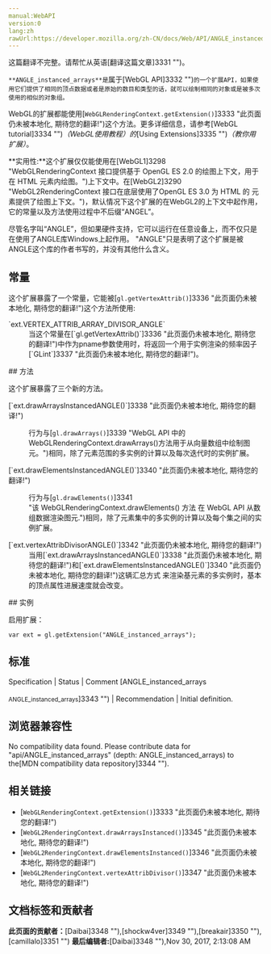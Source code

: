 ```yaml
---
manual:WebAPI
version:0
lang:zh
rawUrl:https://developer.mozilla.org/zh-CN/docs/Web/API/ANGLE_instanced_arrays
---
```




这篇翻译不完整。请帮忙从英语[翻译这篇文章]3331 "")。




`**ANGLE_instanced_arrays**是`属于[WebGL API]3332 "")`的一个扩展API，如果使用它们提供了相同的顶点数据或者是原始的数目和类型的话，就可以绘制相同的对象或是被多次使用的相似的对象组。`

WebGL的扩展都能使用[`WebGLRenderingContext.getExtension()`]3333 "此页面仍未被本地化, 期待您的翻译!")这个方法。更多详细信息，请参考[WebGL tutorial]3334 "")<em>（WebGL使用教程）的</em>[Using Extensions]3335 "")<em>（教你用扩展）</em>。



**实用性:**这个扩展仅仅能使用在[WebGL1]3298 "WebGLRenderingContext 接口提供基于 OpenGL ES 2.0 的绘图上下文，用于在 HTML <canvas> 元素内绘图。")上下文中。在[WebGL2]3290 "WebGL2RenderingContext 接口在底层使用了OpenGL ES 3.0 为 HTML 的 <canvas> 元素提供了绘图上下文。")，默认情况下这个扩展的在WebGL2的上下文中起作用，它的常量以及方法使用过程中不后缀“ANGEL”。



尽管名字叫“ANGLE”，但如果硬件支持，它可以运行在任意设备上，而不仅只是在使用了ANGLE库Windows上起作用。 &quot;ANGLE&quot;只是表明了这个扩展是被ANGLE这个库的作者书写的，并没有其他什么含义。



## 常量<a name="常量"></a>


这个扩展暴露了一个常量，它能被[`gl.getVertexAttrib()`]3336 "此页面仍未被本地化, 期待您的翻译!")这个方法所使用:

<dl><dt>`ext.VERTEX_ATTRIB_ARRAY_DIVISOR_ANGLE`</dt><dd>当这个常量在[`gl.getVertexAttrib()`]3336 "此页面仍未被本地化, 期待您的翻译!")中作为pname参数使用时，将返回一个用于实例渲染的频率因子[`GLint`]3337 "此页面仍未被本地化, 期待您的翻译!")。</dd></dl>
## 方法<a name="方法"></a>


这个扩展暴露了三个新的方法。

<dl><dt>[`ext.drawArraysInstancedANGLE()`]3338 "此页面仍未被本地化, 期待您的翻译!")</dt><dd>

行为与[`gl.drawArrays()`]3339 "WebGL API 中的WebGLRenderingContext.drawArrays()方法用于从向量数组中绘制图元。")相同，除了元素范围的多实例的计算以及每次迭代时的实例扩展。

</dd><dt>[`ext.drawElementsInstancedANGLE()`]3340 "此页面仍未被本地化, 期待您的翻译!")</dt><dd>

行为与[`gl.drawElements()`]3341 "该 WebGLRenderingContext.drawElements() 方法 在 WebGL API 从数组数据渲染图元.")相同，除了元素集中的多实例的计算以及每个集之间的实例扩展。

</dd><dt>[`ext.vertexAttribDivisorANGLE()`]3342 "此页面仍未被本地化, 期待您的翻译!")</dt><dd>当用[`ext.drawArraysInstancedANGLE()`]3338 "此页面仍未被本地化, 期待您的翻译!")和[`ext.drawElementsInstancedANGLE()`]3340 "此页面仍未被本地化, 期待您的翻译!")这辆汇总方式 来渲染基元素的多实例时，基本的顶点属性进展速度就会改变。</dd></dl>
## 实例<a name="实例"></a>


启用扩展：


```
var ext = gl.getExtension("ANGLE_instanced_arrays");
```

## 标准<a name="标准"></a>
Specification | Status | Comment 
[ANGLE_instanced_arrays<br></br><small>ANGLE_instanced_arrays</small>]3343 "") | Recommendation | Initial definition. 


## 浏览器兼容性<a name="浏览器兼容性"></a>


No compatibility data found. Please contribute data for &quot;api/ANGLE_instanced_arrays&quot; (depth: ANGLE_instanced_arrays) to the[MDN compatibility data repository]3344 "").


## 相关链接<a name="相关链接"></a>

* [`WebGLRenderingContext.getExtension()`]3333 "此页面仍未被本地化, 期待您的翻译!")
* [`WebGL2RenderingContext.drawArraysInstanced()`]3345 "此页面仍未被本地化, 期待您的翻译!")
* [`WebGL2RenderingContext.drawElementsInstanced()`]3346 "此页面仍未被本地化, 期待您的翻译!")
* [`WebGL2RenderingContext.vertexAttribDivisor()`]3347 "此页面仍未被本地化, 期待您的翻译!")



## 文档标签和贡献者
**此页面的贡献者：**[Daibai]3348 ""),[shockw4ver]3349 ""),[breakair]3350 ""),[camillalo]3351 "")
**最后编辑者:**[Daibai]3348 ""),<time>Nov 30, 2017, 2:13:08 AM</time>


